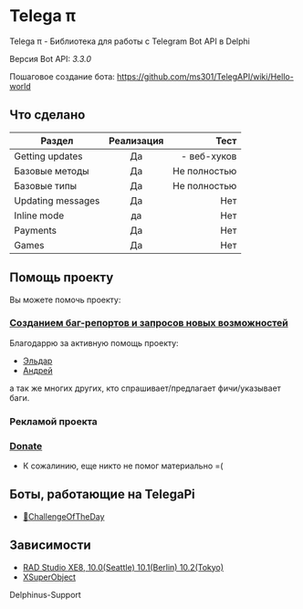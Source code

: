 # Telega π #

Telega π - Библиотека для работы с Telegram Bot API в Delphi

Версия Bot API: *3.3.0*

Пошаговое создание бота: https://github.com/ms301/TelegAPI/wiki/Hello-world

## Что сделано 

| Раздел            | Реализация    | Тест            |
| ------------------|:-------------:| ---------------:|
| Getting updates   | Да            | - веб-хуков     | 
| Базовые методы    | Да            | Не полностью    |
| Базовые типы      | Да            | Не полностью    | 
| Updating messages | Да            | Нет             | 
| Inline mode       | да            | Нет             | 
| Payments          | Да            | Нет             |  
| Games             | Да            | Нет             |  

## Помощь проекту

Вы можете помочь проекту:

### [Созданием баг-репортов и запросов новых возможностей](https://github.com/ms301/TelegAPI/issues)
Благодаррю за активную помощь проекту:
* [Эльдар](https://github.com/deadalice)
* [Андрей](https://github.com/andb24)

а так же многих других, кто спрашивает/предлагает фичи/указывает баги. 
### Рекламой проекта

### [**Donate**](https://www.paypal.com/cgi-bin/webscr?cmd=_s-xclick&hosted_button_id=5ASFXPC68MS2U)
- К сожалинию, еще никто не помог материально =(
## Боты, работающие на TelegaPi
* [🤖ChallengeOfTheDay](https://t.me/cotdbot?start=245903278)
## Зависимости

* [RAD Studio XE8, 10.0(Seattle) 10.1(Berlin) 10.2(Tokyo)](https://www.embarcadero.com/products/delphi)
* [XSuperObject](https://github.com/onryldz/x-superobject/)


Delphinus-Support

